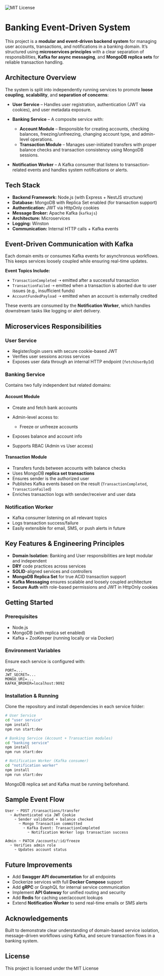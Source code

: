![MIT License](https://img.shields.io/badge/license-MIT-green)

# Banking Event-Driven System

This project is a **modular and event-driven backend system** for managing user accounts, transactions, and notifications in a banking domain. It’s structured using **microservices principles** with a clear separation of responsibilities, **Kafka for async messaging**, and **MongoDB replica sets** for reliable transaction handling.

## Architecture Overview

The system is split into independently running services to promote **loose coupling**, **scalability**, and **separation of concerns**:

- **User Service** – Handles user registration, authentication (JWT via cookies), and user metadata exposure.
- **Banking Service** – A composite service with:

  - **Account Module** – Responsible for creating accounts, checking balances, freezing/unfreezing, changing account type, and admin-level operations.
  - **Transaction Module** – Manages user-initiated transfers with proper balance checks and transaction consistency using MongoDB sessions.

- **Notification Worker** – A Kafka consumer that listens to transaction-related events and handles system notifications or alerts.

## Tech Stack

- **Backend Framework:** Node.js (with Express + NestJS structure)
- **Database:** MongoDB with Replica Set enabled (for transaction support)
- **Authentication:** JWT via HttpOnly cookies
- **Message Broker:** Apache Kafka (`kafkajs`)
- **Architecture:** Microservices
- **Logging:** Winston
- **Communication:** Internal HTTP calls + Kafka events

## Event-Driven Communication with Kafka

Each domain emits or consumes Kafka events for asynchronous workflows. This keeps services loosely coupled while ensuring real-time updates.

**Event Topics Include:**

- `TransactionCompleted` ➝ emitted after a successful transaction
- `TransactionFailed` ➝ emitted when a transaction is aborted due to user issues (e.g., insufficient funds)
- `AccountFundedPayload` ➝ emitted when an account is externally credited

These events are consumed by the **Notification Worker**, which handles downstream tasks like logging or alert delivery.

## Microservices Responsibilities

### User Service

- Register/login users with secure cookie-based JWT
- Verifies user sessions across services
- Exposes user data through an internal HTTP endpoint (`fetchUserById`)

### Banking Service

Contains two fully independent but related domains:

#### Account Module

- Create and fetch bank accounts
- Admin-level access to:

  - Freeze or unfreeze accounts

- Exposes balance and account info
- Supports RBAC (Admin vs User access)

#### Transaction Module

- Transfers funds between accounts with balance checks
- Uses MongoDB **replica set transactions**
- Ensures sender is the authorized user
- Publishes Kafka events based on the result (`TransactionCompleted`, `TransactionFailed`)
- Enriches transaction logs with sender/receiver and user data

### Notification Worker

- Kafka consumer listening on all relevant topics
- Logs transaction success/failure
- Easily extensible for email, SMS, or push alerts in future

## Key Features & Engineering Principles

- **Domain Isolation**: Banking and User responsibilities are kept modular and independent
- **DRY** code practices across services
- **SOLID**-aligned services and controllers
- **MongoDB Replica Set** for true ACID transaction support
- **Kafka Messaging** ensures scalable and loosely coupled architecture
- **Secure Auth** with role-based permissions and JWT in HttpOnly cookies

## Getting Started

### Prerequisites

- Node.js
- MongoDB (with replica set enabled)
- Kafka + ZooKeeper (running locally or via Docker)

### Environment Variables

Ensure each service is configured with:

```
PORT=...
JWT_SECRET=...
MONGO_URI=...
KAFKA_BROKER=localhost:9092
```

### Installation & Running

Clone the repository and install dependencies in each service folder:

```bash
# User Service
cd "user service"
npm install
npm run start:dev

# Banking Service (Account + Transaction modules)
cd "banking service"
npm install
npm run start:dev

# Notification Worker (Kafka consumer)
cd "notification worker"
npm install
npm run start:dev
```

MongoDB replica set and Kafka must be running beforehand.

## Sample Event Flow

```
User ➝ POST /transactions/transfer
  ➝ Authenticated via JWT Cookie
    ➝ Sender validated + balance checked
      ➝ Mongo Transaction committed
        ➝ Kafka Event: TransactionCompleted
          ➝ Notification Worker logs transaction success
```

```
Admin ➝ PATCH /accounts/:id/freeze
  ➝ Verifies admin role
    ➝ Updates account status
```

## Future Improvements

- Add **Swagger API documentation** for all endpoints
- Dockerize services with full **Docker Compose** support
- Add **gRPC** or GraphQL for internal service communication
- Implement **API Gateway** for unified routing and security
- Add **Redis** for caching user/account lookups
- Extend **Notification Worker** to send real-time emails or SMS alerts

## Acknowledgements

Built to demonstrate clear understanding of domain-based service isolation, message-driven workflows using Kafka, and secure transaction flows in a banking system.

## License

This project is licensed under the MIT License
